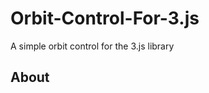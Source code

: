 # Orbit-Control-For-3.js
A simple orbit control for the 3.js library
<!-- About The Porject -->

## About
